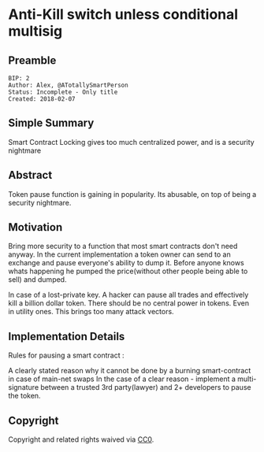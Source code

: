 # Anti-Kill switch unless conditional multisig

## Preamble
    BIP: 2
    Author: Alex, @ATotallySmartPerson
    Status: Incomplete - Only title
    Created: 2018-02-07

## Simple Summary
Smart Contract Locking gives too much centralized power, and is a security nightmare

## Abstract
Token pause function is gaining in popularity. Its abusable, on top of being a security nightmare.

## Motivation
Bring more security to a function that most smart contracts don't need anyway.
In the current implementation a token owner can send to an exchange and pause everyone's ability to dump it.
Before anyone knows whats happening he pumped the price(without other people being able to sell) and dumped.

In case of a lost-private key. A hacker can pause all trades and effectively kill a billion dollar token. 
There should be no central power in tokens. Even in utility ones. This brings too many attack vectors.

## Implementation Details
Rules for pausing a smart contract :

A clearly stated reason why it cannot be done by a burning smart-contract in case of main-net swaps
In the case of a clear reason - implement a multi-signature between a trusted 3rd party(lawyer) and 2+ developers to pause the token.

## Copyright
Copyright and related rights waived via [CC0](https://creativecommons.org/publicdomain/zero/1.0/).
